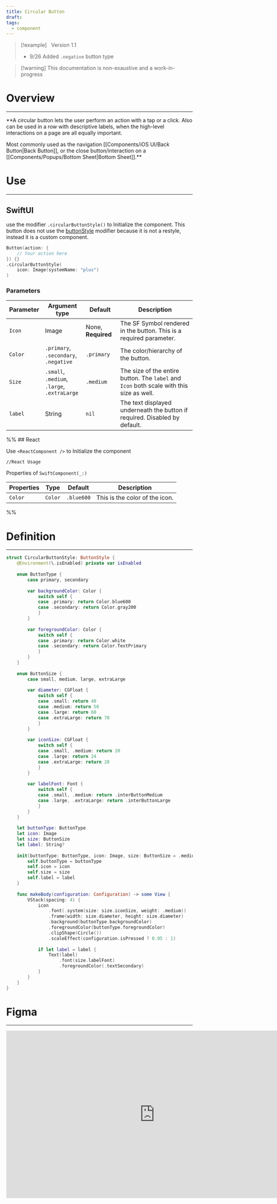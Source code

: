 ```yaml
---
title: Circular Button
draft:
tags:
  - component
---
```

> [!example] &nbsp;&nbsp;Version 1.1
> - 9/26 Added `.negative` button type

> [!warning] This documentation is non-exaustive and a work-in-progress

# Overview
---

**A circular button lets the user perform an action with a tap or a click.  Also can be used in a row with descriptive labels, when the high-level interactions on a page are all equally important.

Most commonly used as the navigation [[Components/iOS UI/Back Button|Back Button]], or the close button/interaction on a [[Components/Popups/Bottom Sheet|Bottom Sheet]].**

# Use

---
## SwiftUI

use the modifier `.circularButtonStyle()` to Initialize the component. This button does not use the [buttonStyle](https://developer.apple.com/documentation/swiftui/buttonstyle) modifier because it is not a restyle, instead it is a custom component.

```swift title="SwiftUI"
Button(action: {
	// Your action here
}) {}
.circularButtonStyle(
	icon: Image(systemName: "plus")
)
```
### Parameters

| Parameter | Argument type                                         | Default            | Description                                                                              |
| --------- | ----------------------------------------------------- | ------------------ | ---------------------------------------------------------------------------------------- |
| `Icon`    | Image                                                 | None, **Required** | The SF Symbol rendered in the button. This is a required parameter.                      |
| `Color`   | `.primary`,<br>`.secondary`,<br>`.negative`           | `.primary`         | The color/hierarchy of the button.                                                       |
| `Size`    | `.small`,<br>`.medium`,<br>`.large`,<br>`.extraLarge` | `.medium`          | The size of the entire button. The `label` and `Icon` both scale with this size as well. |
| `label`   | String                                                | `nil`              | The text displayed underneath the button if required. Disabled by default.               |

%% ## React

Use `<ReactComponent />` to Initialize the component

```tsx title="React"
//React Usage
```

Properties of `SwiftComponent(_:)`

| Properties | Type    | Default    | Description                    |
| ---------- | ------- | ---------- | ------------------------------ |
| `Color`    | `Color` | `.blue600` | This is the color of the icon. |
 %%
# Definition
---
```swift title="GlobalStyles.swift"
struct CircularButtonStyle: ButtonStyle {
    @Environment(\.isEnabled) private var isEnabled
    
    enum ButtonType {
        case primary, secondary
        
        var backgroundColor: Color {
            switch self {
            case .primary: return Color.blue600
            case .secondary: return Color.gray200
            }
        }
        
        var foregroundColor: Color {
            switch self {
            case .primary: return Color.white
            case .secondary: return Color.TextPrimary
            }
        }
    }
    
    enum ButtonSize {
        case small, medium, large, extraLarge
        
        var diameter: CGFloat {
            switch self {
            case .small: return 40
            case .medium: return 50
            case .large: return 60
            case .extraLarge: return 70
            }
        }
        
        var iconSize: CGFloat {
            switch self {
            case .small, .medium: return 20
            case .large: return 24
            case .extraLarge: return 28
            }
        }
        
        var labelFont: Font {
            switch self {
            case .small, .medium: return .interButtonMedium
            case .large, .extraLarge: return .interButtonLarge
            }
        }
    }
    
    let buttonType: ButtonType
    let icon: Image
    let size: ButtonSize
    let label: String?
    
    init(buttonType: ButtonType, icon: Image, size: ButtonSize = .medium, label: String? = nil) {
        self.buttonType = buttonType
        self.icon = icon
        self.size = size
        self.label = label
    }
    
    func makeBody(configuration: Configuration) -> some View {
        VStack(spacing: 4) {
            icon
                .font(.system(size: size.iconSize, weight: .medium))
                .frame(width: size.diameter, height: size.diameter)
                .background(buttonType.backgroundColor)
                .foregroundColor(buttonType.foregroundColor)
                .clipShape(Circle())
                .scaleEffect(configuration.isPressed ? 0.95 : 1)
            
            if let label = label {
                Text(label)
                    .font(size.labelFont)
                    .foregroundColor(.textSecondary)
            }
        }
    }
}
```
# Figma
---

<iframe style="border: 1px solid rgba(0, 0, 0, 0.1);" width="800" height="450" src="https://www.figma.com/embed?embed_host=share&url=https%3A%2F%2Fwww.figma.com%2Fdesign%2FYdYApHlAjaKaJwv7ogVBoy%2FFaaviator-Design-System-(v1)%3Fnode-id%3D2749-352%26t%3DuT2wGrsGcG7Wzyo9-1" allowfullscreen></iframe>
